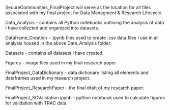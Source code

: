 SecureCommunities_FinalProject will serve as the location for all files associated with my final project for Data Managment & Research Lifecycle.  

Data_Analysis - contains all Python notebooks outlining the analysis of data I have collected and organized into datasets. 

Dataframe_Creation - .ipynb files used to create .csv data files I use in all analysis housed in the above Data_Analysis folder.  

Datasets - contains all datasets I have created.  

Figures - image files used in my final research paper.  

FinalProject_DataDictionary - data dictionary listing all elements and dataframes used in my research project.  

FinalProject_ResearchPaper - the final draft of my research paper.  

FinalProject_SCValidation.ipynb - python notebook used to calculate figures for validation with TRAC data.  
